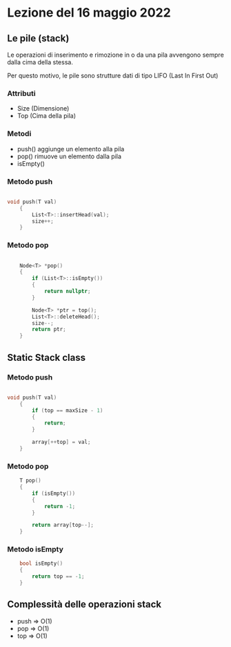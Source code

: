 # Lezione del 16 maggio 2022

## Le pile (stack)

Le operazioni di inserimento e rimozione in o da una pila avvengono sempre dalla cima della stessa.

Per questo motivo, le pile sono strutture dati di tipo LIFO (Last In First Out)

### Attributi

* Size (Dimensione)
* Top (Cima della pila)

### Metodi

* push() aggiunge un elemento alla pila
* pop() rimuove un elemento dalla pila
* isEmpty() 

### Metodo push
```C++

void push(T val)
    {
        List<T>::insertHead(val);
        size++;
    }

```
### Metodo pop
```C++

    Node<T> *pop()
    {
        if (List<T>::isEmpty())
        {
            return nullptr;
        }

        Node<T> *ptr = top();
        List<T>::deleteHead();
        size--;
        return ptr;
    }

```
## Static Stack class

### Metodo push
```C++

void push(T val)
    {
        if (top == maxSize - 1)
        {
            return;
        }

        array[++top] = val;
    }

```
### Metodo pop
```C++
    T pop()
    {
        if (isEmpty())
        {
            return -1;
        }

        return array[top--];
    }

```

### Metodo isEmpty
```C++
    bool isEmpty()
    {
        return top == -1;
    }
```

## Complessità delle operazioni stack

* push => O(1)
* pop => O(1)
* top => O(1)

